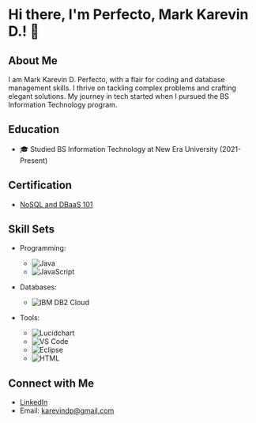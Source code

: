 # Hi there, I'm Perfecto, Mark Karevin D.! 👋

## About Me

I am Mark Karevin D. Perfecto, with a flair for coding and database management skills. I thrive on tackling complex problems and crafting elegant solutions. My journey in tech started when I pursued the BS Information Technology program.

## Education

- 🎓 Studied BS Information Technology at New Era University (2021-Present)

## Certification

- [NoSQL and DBaaS 101](https://courses.cognitiveclass.ai/certificates/c06b005ce8f547f9882e3335b19e60cb) 

## Skill Sets

- Programming: 
  - ![Java](https://img.shields.io/badge/-Java-007396?style=for-the-badge&logo=java&logoColor=white)
  - ![JavaScript](https://img.shields.io/badge/-JavaScript-F7DF1E?style=for-the-badge&logo=javascript&logoColor=black)
  
- Databases:
  - ![IBM DB2 Cloud](https://img.shields.io/badge/-IBM%20DB2%20Cloud-054ADA?style=for-the-badge&logo=ibm&logoColor=white)
  
- Tools:
  - ![Lucidchart](https://img.shields.io/badge/-Lucidchart-F2F2F2?style=for-the-badge&logo=lucidchart&logoColor=0D5FFF)
  - ![VS Code](https://img.shields.io/badge/-VS%20Code-007ACC?style=for-the-badge&logo=visualstudiocode&logoColor=white)
  - ![Eclipse](https://img.shields.io/badge/-Eclipse-2C2255?style=for-the-badge&logo=eclipse&logoColor=white)
  - ![HTML](https://img.shields.io/badge/-HTML-E34F26?style=for-the-badge&logo=html5&logoColor=white)

## Connect with Me

- [LinkedIn](www.linkedin.com/in/mark-perfecto-a926a1308)
- Email: karevindp@gmail.com

